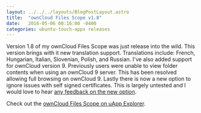 ```yaml
---
layout: ../../../layouts/BlogPostLayout.astro
title:  "ownCloud Files Scope v1.8"
date:   2016-05-06 00:16:00 -0400
categories: ubuntu-touch-apps releases
---
```


Version 1.8 of my ownCloud Files Scope was just release into the wild.
This version brings with it new translation support. Translations include: French,
Hungarian, Italian, Slovenian, Polish, and Russian. I've also added
support for ownCloud version 9. Previously users were unable to view folder
contents when using an ownCloud 9 server. This has been resolved allowing
full browsing on ownCloud 9. Lastly there is now a new option to ignore
issues with self signed certificates. This is largely untested and I would
love to hear [any feedback on the new option](https://gitlab.com/bhdouglass/owncloud-files-scope/-/issues).

Check out the [ownCloud Files Scope on uApp Explorer](https://uappexplorer.com/app/owncloud-files-scope.bhdouglass).
